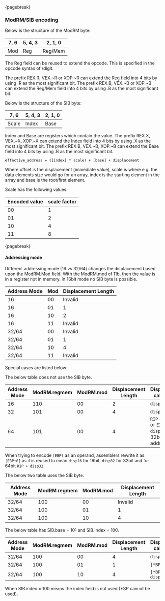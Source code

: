 ﻿{pagebreak}

### ModRM/SIB encoding

Below is the structure of the ModRM byte:

| 7, 6 | 5, 4, 3 | 2, 1, 0 |
|------|---------|---------|
| Mod  | Reg     | Reg/Mem |

The Reg field can be reused to extend the opcode. This is specified in the opcode syntax of /digit.

The prefix REX.R, VEX.~R or XOP.~R can extend the Reg field into 4 bits by using .R as the most significant bit.
The prefix REX.B, VEX.~B or XOP.~B can extend the Reg/Mem field into 4 bits by using .B as the most significant bit.

Below is the structure of the SIB byte:

| 7, 6  | 5, 4, 3 | 2, 1, 0 |
|-------|---------|---------|
| Scale | Index   | Base    |

Index and Base are registers which contain the value.
The prefix REX.X, VEX.~X, XOP.~X can extend the Index field into 4 bits by using .X as the most significant bit.
The prefix REX.B, VEX.~B, XOP.~B can extend the Base field into 4 bits by using .B as the most significant bit.

```
effective_address = ([index] * scale) + [base] + displacement
```

Where offset is the displacement (immediate value), scale is where e.g. the data elements size would go for an array, index is the starting element in the array and base is the root/first element.

Scale has the following values:

| Encoded value | scale factor |
|---------------|--------------|
| 00            | 1            |
| 01            | 2            |
| 10            | 4            |
| 11            | 8            |

{pagebreak}

#### Addressing mode

Different addressing mode (16 vs 32/64) changes the displacement based upon the ModRM.Mod field.
With the ModRM.mod of 11b, then the value is in a register not in memory.
In 16bit mode no SIB byte is possible.

| Address Mode | Mod | Displacement Length |
|--------------|-----|---------------------|
| 16           | 00  | Invalid             |
| 16           | 01  | 1                   |
| 16           | 10  | 2                   |
| 16           | 11  | Invalid             |
| 32/64        | 00  | Invalid             |
| 32/64        | 01  | 1                   |
| 32/64        | 10  | 4                   |
| 32/64        | 11  | Invalid             |

Special cases are listed below:

The below table does not use the SIB byte.

| Address Mode | ModRM.regmem | ModRM.mod | Displacement Length | Displacement calculation |
|--------------|--------------|-----------|---------------------|--------------------------|
| 16           | 110          | 00        | 2                   | ``disp16``               |
| 32           | 101          | 00        | 4                   | ``disp32``               |
| 64           | 101          | 00        | 4                   | ``RIP + disp32`` or ``EIP + disp32`` for 32bit addresses |

When trying to encode ``[EBP]`` as an operand, assemblers rewrite it as ``[EBP+0]`` as it is reused to mean ``disp16`` for 16bit, ``disp32`` for 32bit and for 64bit ``RIP + disp32``.

The below two table uses the SIB byte.

| Address Mode | ModRM.regmem | ModRM.mod | Displacement Length |
|--------------|--------------|-----------|---------------------|
| 32/64        | 100          | 00        | Invalid             |
| 32/64        | 100          | 01        | 1                   |
| 32/64        | 100          | 10        | 4                   |

The below table has SIB.base = 101 and SIB.index = 100.

| Address Mode | ModRM.regmem | ModRM.mod | Displacement Length | Displacement calculation |
|--------------|--------------|-----------|---------------------|--------------------------|
| 32/64        | 100          | 00        | 4                   | ``disp32``               |
| 32/64        | 100          | 01        | 1                   | ``[*BP] + disp8``        |
| 32/64        | 100          | 10        | 4                   | ``[*BP] + disp32``       |

When SIB.index = 100 means the index field is not used (*SP cannot be used).
